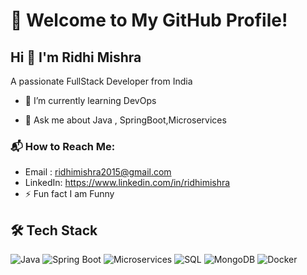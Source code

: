 # 🚀 Welcome to My GitHub Profile!
## Hi 👋 I'm Ridhi Mishra
A passionate FullStack Developer from India

- 🌱 I’m currently learning DevOps

-  💬 Ask me about Java , SpringBoot,Microservices
   
 ### 📬 How to Reach Me:
- Email   : [ridhimishra2015@gmail.com](mailto:ridhimishra2015@gmail.com)
- LinkedIn: https://www.linkedin.com/in/ridhimishra
- ⚡ Fun fact I am Funny
    
 ## 🛠️ **Tech Stack**
![Java](https://img.shields.io/badge/Java-007396?style=for-the-badge&logo=java&logoColor=white)
![Spring Boot](https://img.shields.io/badge/Spring%20Boot-6DB33F?style=for-the-badge&logo=springboot&logoColor=white)
![Microservices](https://img.shields.io/badge/Microservices-1C1C1C?style=for-the-badge&logo=docker&logoColor=white)
![SQL](https://img.shields.io/badge/SQL-4479A1?style=for-the-badge&logo=mysql&logoColor=white)
![MongoDB](https://img.shields.io/badge/MongoDB-47A248?style=for-the-badge&logo=mongodb&logoColor=white)
![Docker](https://img.shields.io/badge/Docker-2496ED?style=for-the-badge&logo=docker&logoColor=white)


 
 





<!--
**Ridhi1997/Ridhi1997** is a ✨ _special_ ✨ repository because its `README.md` (this file) appears on your GitHub profile.

Here are some ideas to get you started:

- 🔭 I’m currently working on ...
- 🌱 I’m currently learning ...
- 👯 I’m looking to collaborate on ...
- 🤔 I’m looking for help with ...
- 💬 Ask me about ... JAVA,Springboot,Microservices
- 📫 How to reach me:ridhimishra2015@gmail.com
- 😄 Pronouns: ...
- ⚡ Fun fact: ...
-->
